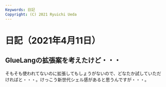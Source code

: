 ```yaml
---
Keywords: 日記
Copyright: (C) 2021 Ryuichi Ueda
---
```


# 日記（2021年4月11日）


## GlueLangの拡張案を考えたけど・・・

そもそも使われてないのに拡張してもしょうがないので、どなたか試していただければと・・・。けっこう新世代シェル感があると思うんですが・・・。


